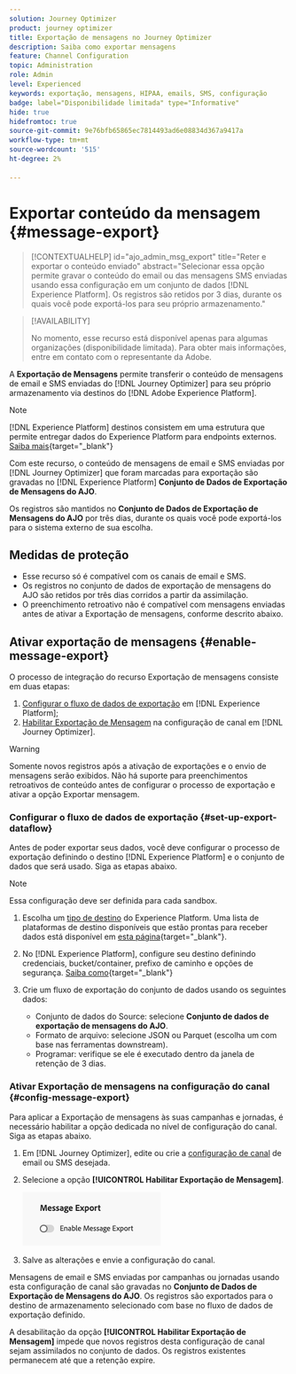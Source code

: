 ```yaml
---
solution: Journey Optimizer
product: journey optimizer
title: Exportação de mensagens no Journey Optimizer
description: Saiba como exportar mensagens
feature: Channel Configuration
topic: Administration
role: Admin
level: Experienced
keywords: exportação, mensagens, HIPAA, emails, SMS, configuração
badge: label="Disponibilidade limitada" type="Informative"
hide: true
hidefromtoc: true
source-git-commit: 9e76bfb65865ec7814493ad6e08834d367a9417a
workflow-type: tm+mt
source-wordcount: '515'
ht-degree: 2%

---
```


# Exportar conteúdo da mensagem {#message-export}

>[!CONTEXTUALHELP]
>id="ajo_admin_msg_export"
>title="Reter e exportar o conteúdo enviado"
>abstract="Selecionar essa opção permite gravar o conteúdo do email ou das mensagens SMS enviadas usando essa configuração em um conjunto de dados [!DNL Experience Platform]. Os registros são retidos por 3 dias, durante os quais você pode exportá-los para seu próprio armazenamento."

>[!AVAILABILITY]
>
>No momento, esse recurso está disponível apenas para algumas organizações (disponibilidade limitada). Para obter mais informações, entre em contato com o representante da Adobe.

A **Exportação de Mensagens** permite transferir o conteúdo de mensagens de email e SMS enviadas do [!DNL Journey Optimizer] para seu próprio armazenamento via destinos do [!DNL Adobe Experience Platform].

>[!NOTE]
>
>[!DNL Experience Platform] destinos consistem em uma estrutura que permite entregar dados do Experience Platform para endpoints externos. [Saiba mais](https://experienceleague.adobe.com/pt-br/docs/experience-platform/destinations/home){target="_blank"}

Com este recurso, o conteúdo de mensagens de email e SMS enviadas por [!DNL Journey Optimizer] que foram marcadas para exportação são gravadas no [!DNL Experience Platform] **Conjunto de Dados de Exportação de Mensagens do AJO**.

Os registros são mantidos no **Conjunto de Dados de Exportação de Mensagens do AJO** por três dias, durante os quais você pode exportá-los para o sistema externo de sua escolha.
<!--
## Terminology

* **[!DNL Experience Platform] destinations** - Framework to deliver data out of Experience Platform into external endpoints. [Learn more](https://experienceleague.adobe.com/en/docs/experience-platform/destinations/home){target="_blank"}
* **AJO Message Export Dataset** - An [!DNL Experience Platform] dataset which stores the message content of email and SMS messages sent via [!DNL Journey Optimizer] which have been marked for export.
* **Retention**: Records in the AJO Message Export Dataset are retained for 3 calendar days from ingestion.-->

## Medidas de proteção

* Esse recurso só é compatível com os canais de email e SMS.
* Os registros no conjunto de dados de exportação de mensagens do AJO são retidos por três dias corridos a partir da assimilação.
* O preenchimento retroativo não é compatível com mensagens enviadas antes de ativar a Exportação de mensagens, conforme descrito abaixo.

## Ativar exportação de mensagens {#enable-message-export}

O processo de integração do recurso Exportação de mensagens consiste em duas etapas:

1. [Configurar o fluxo de dados de exportação](#set-up-export-dataflow) em [!DNL Experience Platform];
1. [Habilitar Exportação de Mensagem](#config-message-export) na configuração de canal em [!DNL Journey Optimizer].

>[!WARNING]
>
>Somente novos registros após a ativação de exportações e o envio de mensagens serão exibidos. Não há suporte para preenchimentos retroativos de conteúdo antes de configurar o processo de exportação e ativar a opção Exportar mensagem.

### Configurar o fluxo de dados de exportação {#set-up-export-dataflow}

Antes de poder exportar seus dados, você deve configurar o processo de exportação definindo o destino [!DNL Experience Platform] e o conjunto de dados que será usado. Siga as etapas abaixo.

>[!NOTE]
>
>Essa configuração deve ser definida para cada sandbox.

1. Escolha um [tipo de destino](https://experienceleague.adobe.com/en/docs/experience-platform/destinations/destination-types) do Experience Platform. Uma lista de plataformas de destino disponíveis que estão prontas para receber dados está disponível em [esta página](https://experienceleague.adobe.com/en/docs/experience-platform/destinations/catalog/overview){target="_blank"}.

1. No [!DNL Experience Platform], configure seu destino definindo credenciais, bucket/container, prefixo de caminho e opções de segurança. [Saiba como](https://experienceleague.adobe.com/en/docs/experience-platform/destinations/ui/activate/export-datasets){target="_blank"}

1. Crie um fluxo de exportação do conjunto de dados usando os seguintes dados:

   * Conjunto de dados do Source: selecione **Conjunto de dados de exportação de mensagens do AJO**.
   * Formato de arquivo: selecione JSON ou Parquet (escolha um com base nas ferramentas downstream).
   * Programar: verifique se ele é executado dentro da janela de retenção de 3 dias.

### Ativar Exportação de mensagens na configuração do canal {#config-message-export}

Para aplicar a Exportação de mensagens às suas campanhas e jornadas, é necessário habilitar a opção dedicada no nível de configuração do canal. Siga as etapas abaixo.

1. Em [!DNL Journey Optimizer], edite ou crie a [configuração de canal](channel-surfaces.md#create-channel-surface) de email ou SMS desejada.

1. Selecione a opção **[!UICONTROL Habilitar Exportação de Mensagem]**.

   ![](assets/config-message-export.png)

1. Salve as alterações e envie a configuração do canal.

Mensagens de email e SMS enviadas por campanhas ou jornadas usando esta configuração de canal são gravadas no **Conjunto de Dados de Exportação de Mensagens do AJO**. Os registros são exportados para o destino de armazenamento selecionado com base no fluxo de dados de exportação definido.

A desabilitação da opção **[!UICONTROL Habilitar Exportação de Mensagem]** impede que novos registros desta configuração de canal sejam assimilados no conjunto de dados. Os registros existentes permanecem até que a retenção expire.


